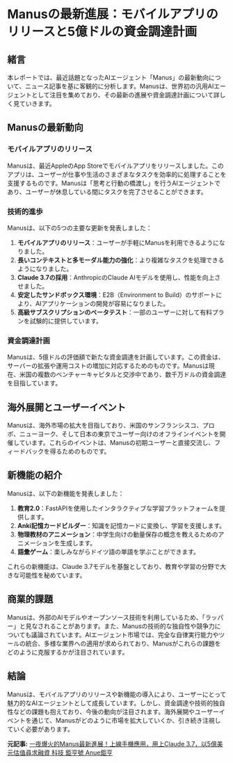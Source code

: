 # Manusの最新進展：モバイルアプリのリリースと5億ドルの資金調達計画

## 緒言

本レポートでは、最近話題となったAIエージェント「Manus」の最新動向について、ニュース記事を基に客観的に分析します。Manusは、世界初の汎用AIエージェントとして注目を集めており、その最新の進展や資金調達計画について詳しく見ていきます。

## Manusの最新動向

### モバイルアプリのリリース

Manusは、最近AppleのApp Storeでモバイルアプリをリリースしました。このアプリは、ユーザーが仕事や生活のさまざまなタスクを効率的に処理することを支援するものです。Manusは「思考と行動の橋渡し」を行うAIエージェントであり、ユーザーが休息している間にタスクを完了させることができます。

### 技術的進歩

Manusは、以下の5つの主要な更新を発表しました：
1. **モバイルアプリのリリース**：ユーザーが手軽にManusを利用できるようになりました。
2. **長いコンテキストと多モーダル能力の強化**：より複雑なタスクを処理できるようになりました。
3. **Claude 3.7の採用**：AnthropicのClaude AIモデルを使用し、性能を向上させました。
4. **安定したサンドボックス環境**：E2B（Environment to Build）のサポートにより、AIアプリケーションの開発が容易になりました。
5. **高級サブスクリプションのベータテスト**：一部のユーザーに対して有料プランを試験的に提供しています。

### 資金調達計画

Manusは、5億ドルの評価額で新たな資金調達を計画しています。この資金は、サーバーの拡張や運用コストの増加に対応するためのものです。Manusは現在、米国の複数のベンチャーキャピタルと交渉中であり、数千万ドルの資金調達を目指しています。

## 海外展開とユーザーイベント

Manusは、海外市場の拡大を目指しており、米国のサンフランシスコ、プロボ、ニューヨーク、そして日本の東京でユーザー向けのオフラインイベントを開催しています。これらのイベントは、Manusの初期ユーザーと直接交流し、フィードバックを得るためのものです。

## 新機能の紹介

Manusは、以下の新機能を発表しました：
1. **教育2.0**：FastAPIを使用したインタラクティブな学習プラットフォームを提供します。
2. **Anki記憶カードビルダー**：知識を記憶カードに変換し、学習を支援します。
3. **物理教材のアニメーション**：中学生向けの動量保存の概念を教えるためのアニメーションを生成します。
4. **語彙ゲーム**：楽しみながらドイツ語の単語を学ぶことができます。

これらの新機能は、Claude 3.7モデルを基盤としており、教育や学習の分野で大きな可能性を秘めています。

## 商業的課題

Manusは、外部のAIモデルやオープンソース技術を利用しているため、「ラッパー」と見なされることがあります。また、Manusの技術的な独自性や競争力についても議論されています。AIエージェント市場では、完全な自律実行能力やツールの統合、多様な業界への適用が求められており、Manusがこれらの課題をどのように克服するかが注目されています。

## 結論

Manusは、モバイルアプリのリリースや新機能の導入により、ユーザーにとって魅力的なAIエージェントとして成長しています。しかし、資金調達や技術的独自性などの課題も抱えており、今後の動向が注目されます。海外展開やユーザーイベントを通じて、Manusがどのように市場を拡大していくか、引き続き注視していく必要があります。

**元記事:** [一夜爆火的Manus最新進展！上線手機應用，用上Claude 3.7，以5億美元估值尋求融資 科技 鉅亨號 Anue鉅亨](https://hao.cnyes.com/post/142511)